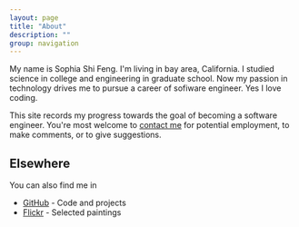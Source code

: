 ```yaml
---
layout: page
title: "About"
description: ""
group: navigation
---
```



My name is Sophia Shi Feng. I'm living in bay area, California. I studied science in college and engineering in graduate school. Now my passion in technology drives me to pursue a career of sofiware engineer. Yes I love coding.

This site records my progress towards the goal of becoming a software engineer. You're most welcome to <a href="mailto:sophiafengpku@gmail.com">contact me</a> for potential employment, to make comments, or to give suggestions.

## Elsewhere
You can also find me in

- [GitHub](https://github.com/fengs) - Code and projects
- [Flickr](http://www.flickr.com/photos/39334424@N07/) - Selected paintings



